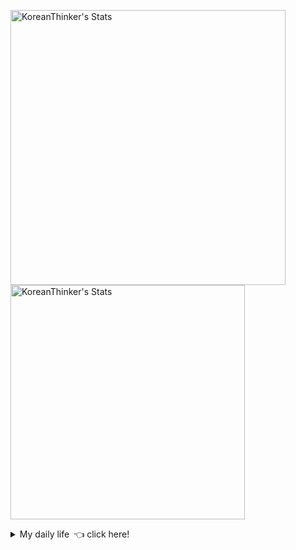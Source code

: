 <p  >
  <a target="_blank" href="https://github-readme-stats.vercel.app/api/wakatime?username=KoreanThinker&layout=compact&theme=dark&hide_border=true&langs_count=32" >
    <img width="440px"  src="https://github-readme-stats.vercel.app/api/wakatime?username=KoreanThinker&layout=compact&theme=dark&hide_border=true&langs_count=6" alt="KoreanThinker's Stats" /> 
  </a>
    <img width="375px" src="https://github-readme-stats.vercel.app/api?username=KoreanThinker&theme=dark&hide_border=true&count_private=true" alt="KoreanThinker's Stats" />
</p>
<details>
<summary>My daily life 👈 click here!</summary>
 
    
<!--START_SECTION:waka-->
**I'm a Night 🦉** 

```text
🌞 Morning    18 commits     ░░░░░░░░░░░░░░░░░░░░░░░░░   1.65% 
🌆 Daytime    388 commits    █████████░░░░░░░░░░░░░░░░   35.63% 
🌃 Evening    592 commits    █████████████░░░░░░░░░░░░   54.36% 
🌙 Night      91 commits     ██░░░░░░░░░░░░░░░░░░░░░░░   8.36%

```
📅 **I'm Most Productive on Wednesday** 

```text
Monday       186 commits    ████░░░░░░░░░░░░░░░░░░░░░   17.08% 
Tuesday      172 commits    ████░░░░░░░░░░░░░░░░░░░░░   15.79% 
Wednesday    187 commits    ████░░░░░░░░░░░░░░░░░░░░░   17.17% 
Thursday     179 commits    ████░░░░░░░░░░░░░░░░░░░░░   16.44% 
Friday       147 commits    ███░░░░░░░░░░░░░░░░░░░░░░   13.5% 
Saturday     122 commits    ██░░░░░░░░░░░░░░░░░░░░░░░   11.2% 
Sunday       96 commits     ██░░░░░░░░░░░░░░░░░░░░░░░   8.82%

```


📊 **This Week I Spent My Time On** 

```text
⌚︎ Time Zone: Asia/Seoul

🐱‍💻 Projects: 
pires                    8 hrs 3 mins        █████████████░░░░░░░░░░░░   52.99% 
FrontEnd                 3 hrs 14 mins       █████░░░░░░░░░░░░░░░░░░░░   21.34% 
gilberto                 2 hrs 32 mins       ████░░░░░░░░░░░░░░░░░░░░░   16.73% 
front                    1 hr 14 mins        ██░░░░░░░░░░░░░░░░░░░░░░░   8.18% 
FrontEndTemp             4 mins              ░░░░░░░░░░░░░░░░░░░░░░░░░   0.5%

```


 Last Updated on 09/11/2021
<!--END_SECTION:waka-->
</details>
